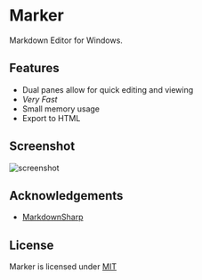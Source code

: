 # Marker
Markdown Editor for Windows. 

## Features
*  Dual panes allow for quick editing and viewing
*  *Very Fast*
* Small memory usage
* Export to HTML

## Screenshot
![screenshot](http://ledet.io/Marker/images/screenshot1.png)

## Acknowledgements
* [MarkdownSharp](http://code.google.com/p/markdownsharp/)

## License
Marker is licensed under [MIT](https://raw.github.com/chrisledet/Marker/master/LICENSE)
